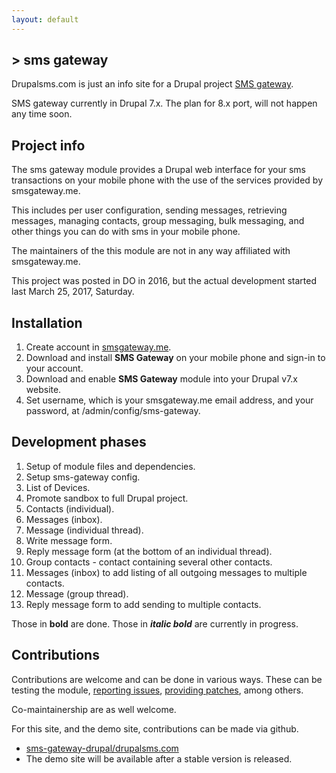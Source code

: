 ```yaml
---
layout: default
---
```


## > sms gateway

Drupalsms.com is just an info site for a Drupal project [SMS gateway](https://www.drupal.org/project/sms_gateway).

SMS gateway currently in Drupal 7.x. The plan for 8.x port, will not happen any
time soon.

## Project info

The sms gateway module provides a Drupal web interface for your sms transactions on your mobile phone with the use of the services provided by smsgateway.me.

This includes per user configuration, sending messages, retrieving messages, managing contacts, group messaging, bulk messaging, and other things you can do with sms in your mobile phone.

The maintainers of the this module are not in any way affiliated with smsgateway.me.

This project was posted in DO in 2016, but the actual development started last March 25, 2017, Saturday.

## Installation

1. Create account in [smsgateway.me](https://smsgateway.me/).
2. Download and install **SMS Gateway** on your mobile phone and sign-in to your account.
3. Download and enable **SMS Gateway** module into your Drupal v7.x website.
4. Set username, which is your smsgateway.me email address, and your password, at /admin/config/sms-gateway.

## Development phases

1. Setup of module files and dependencies.
2. Setup sms-gateway config.
3. List of Devices.
4. Promote sandbox to full Drupal project.
5. Contacts (individual).
6. Messages (inbox).
7. Message (individual thread).
8. Write message form.
9. Reply message form (at the bottom of an individual thread).
10. Group contacts - contact containing several other contacts.
11. Messages (inbox) to add listing of all outgoing messages to multiple contacts.
12. Message (group thread).
13. Reply message form to add sending to multiple contacts.

Those in **bold** are done.
Those in **_italic bold_** are currently in progress.

## Contributions

Contributions are welcome and can be done in various ways. These can be testing
the module, [reporting issues](https://www.drupal.org/project/issues/2799679?categories=All),
[providing patches](https://www.drupal.org/project/sms_gateway/git-instructions),
among others.

Co-maintainership are as well welcome.

For this site, and the demo site, contributions can be made via github.

* [sms-gateway-drupal/drupalsms.com](https://github.com/sms-gateway-drupal/drupalsms.com)
* The demo site will be available after a stable version is released.
